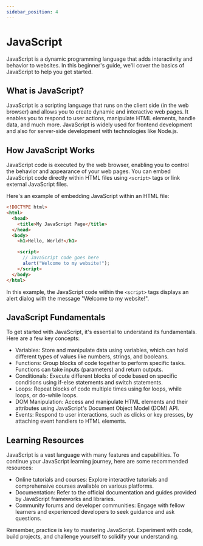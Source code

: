 ```yaml
---
sidebar_position: 4
---
```


# JavaScript

JavaScript is a dynamic programming language that adds interactivity and behavior to websites. In this beginner's guide, we'll cover the basics of JavaScript to help you get started.

## What is JavaScript?

JavaScript is a scripting language that runs on the client side (in the web browser) and allows you to create dynamic and interactive web pages. It enables you to respond to user actions, manipulate HTML elements, handle data, and much more. JavaScript is widely used for frontend development and also for server-side development with technologies like Node.js.

## How JavaScript Works

JavaScript code is executed by the web browser, enabling you to control the behavior and appearance of your web pages. You can embed JavaScript code directly within HTML files using `<script>` tags or link external JavaScript files.

Here's an example of embedding JavaScript within an HTML file:

```html
<!DOCTYPE html>
<html>
  <head>
    <title>My JavaScript Page</title>
  </head>
  <body>
    <h1>Hello, World!</h1>

    <script>
      // JavaScript code goes here
      alert("Welcome to my website!");
    </script>
  </body>
</html>
```

In this example, the JavaScript code within the `<script>` tags displays an alert dialog with the message "Welcome to my website!".

## JavaScript Fundamentals

To get started with JavaScript, it's essential to understand its fundamentals. Here are a few key concepts:

- Variables: Store and manipulate data using variables, which can hold different types of values like numbers, strings, and booleans.
- Functions: Group blocks of code together to perform specific tasks. Functions can take inputs (parameters) and return outputs.
- Conditionals: Execute different blocks of code based on specific conditions using if-else statements and switch statements.
- Loops: Repeat blocks of code multiple times using for loops, while loops, or do-while loops.
- DOM Manipulation: Access and manipulate HTML elements and their attributes using JavaScript's Document Object Model (DOM) API.
- Events: Respond to user interactions, such as clicks or key presses, by attaching event handlers to HTML elements.

## Learning Resources

JavaScript is a vast language with many features and capabilities. To continue your JavaScript learning journey, here are some recommended resources:

- Online tutorials and courses: Explore interactive tutorials and comprehensive courses available on various platforms.
- Documentation: Refer to the official documentation and guides provided by JavaScript frameworks and libraries.
- Community forums and developer communities: Engage with fellow learners and experienced developers to seek guidance and ask questions.

Remember, practice is key to mastering JavaScript. Experiment with code, build projects, and challenge yourself to solidify your understanding.
